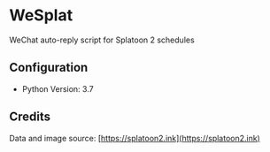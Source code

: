 # WeSplat
WeChat auto-reply script for Splatoon 2 schedules

## Configuration
- Python Version: 3.7

## Credits
Data and image source: [https://splatoon2.ink](https://splatoon2.ink)
